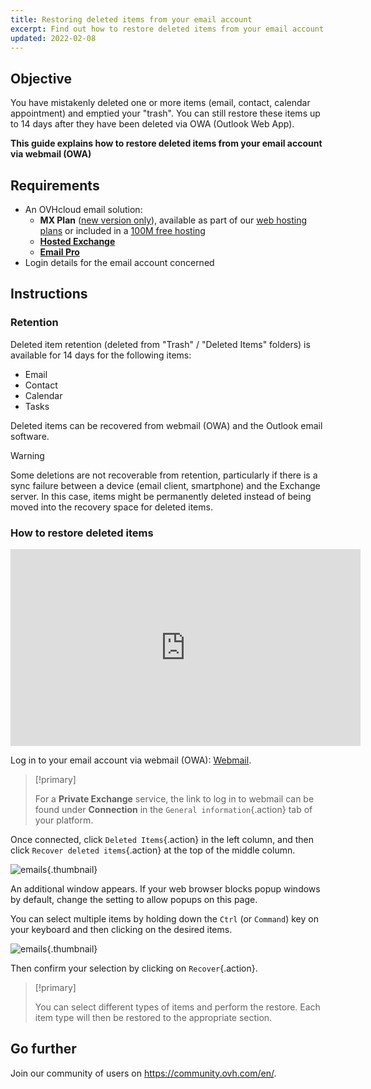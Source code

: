 ```yaml
---
title: Restoring deleted items from your email account
excerpt: Find out how to restore deleted items from your email account via webmail (OWA)
updated: 2022-02-08
---
```


 
## Objective

You have mistakenly deleted one or more items (email, contact, calendar appointment) and emptied your "trash". You can still restore these items up to 14 days after they have been deleted via OWA (Outlook Web App).

**This guide explains how to restore deleted items from your email account via webmail (OWA)**
 
## Requirements
 
- An OVHcloud email solution:
    - **MX Plan** ([new version only](/pages/web_cloud/email_and_collaborative_solutions/mx_plan/email_generalities)), available as part of our [web hosting plans](/links/web/hosting) or included in a [100M free hosting](/links/web/domains-free-hosting)
    - [**Hosted Exchange**](/links/web/emails-hosted-exchange)
    - [**Email Pro**](/links/web/email-pro)
- Login details for the email account concerned

## Instructions

### Retention

Deleted item retention (deleted from "Trash" / "Deleted Items" folders) is available for 14 days for the following items:

- Email
- Contact
- Calendar
- Tasks

Deleted items can be recovered from webmail (OWA) and the Outlook email software.

> [!warning]
>
> Some deletions are not recoverable from retention, particularly if there is a sync failure between a device (email client, smartphone) and the Exchange server. In this case, items might be permanently deleted instead of being moved into the recovery space for deleted items.
>

### How to restore deleted items

<iframe class="video" width="560" height="315" src="https://www.youtube-nocookie.com/embed/msmUN7cLSNI?start=117" title="YouTube video player" frameborder="0" allow="accelerometer; autoplay; clipboard-write; encrypted-media; gyroscope; picture-in-picture" allowfullscreen></iframe>

Log in to your email account via webmail (OWA): [Webmail](/links/web/email).

> [!primary]
>
> For a **Private Exchange** service, the link to log in to webmail can be found under **Connection** in the `General information`{.action} tab of your platform.

Once connected, click `Deleted Items`{.action} in the left column, and then click `Recover deleted items`{.action} at the top of the middle column.

![emails](images/3582.png){.thumbnail}

An additional window appears. If your web browser blocks popup windows by default, change the setting to allow popups on this page.

You can select multiple items by holding down the `Ctrl` (or `Command`) key on your keyboard and then clicking on the desired items.

![emails](images/3584.png){.thumbnail}

Then confirm your selection by clicking on `Recover`{.action}.

> [!primary]
>
> You can select different types of items and perform the restore. Each item type will then be restored to the appropriate section.
> 

## Go further
  
Join our community of users on <https://community.ovh.com/en/>.
